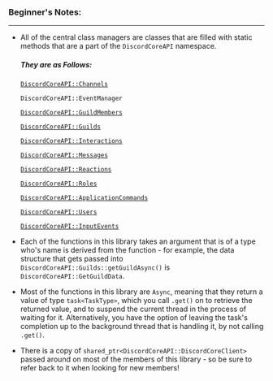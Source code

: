 ### **Beginner's Notes:**
---
- All of the central class managers are classes that are filled with static methods that are a part of the `DiscordCoreAPI` namespace.
  ##### They are as Follows:
    [`DiscordCoreAPI::Channels`](https://github.com/RealTimeChris/DiscordCoreAPI/blob/main/Documentation-Examples.md#channel-stuff)
    
    `DiscordCoreAPI::EventManager`
    
    [`DiscordCoreAPI::GuildMembers`](https://github.com/RealTimeChris/DiscordCoreAPI/blob/main/Documentation-Examples.md#guildmember-stuff)
    
    [`DiscordCoreAPI::Guilds`](https://github.com/RealTimeChris/DiscordCoreAPI/blob/main/Documentation-Examples.md#guild-stuff)
    
    [`DiscordCoreAPI::Interactions`](https://github.com/RealTimeChris/DiscordCoreAPI/blob/main/Documentation-Examples.md#interaction-stuff)
    
    [`DiscordCoreAPI::Messages`](https://github.com/RealTimeChris/DiscordCoreAPI/blob/main/Documentation-Examples.md#message-stuff)
    
    [`DiscordCoreAPI::Reactions`](https://github.com/RealTimeChris/DiscordCoreAPI/blob/main/Documentation-Examples.md#reaction-stuff)
    
    [`DiscordCoreAPI::Roles`](https://github.com/RealTimeChris/DiscordCoreAPI/blob/main/Documentation-Examples.md#role-stuff)
    
    [`DiscordCoreAPI::ApplicationCommands`](https://github.com/RealTimeChris/DiscordCoreAPI/blob/main/Documentation-Examples.md#application-command-stuff)
    
    [`DiscordCoreAPI::Users`](https://github.com/RealTimeChris/DiscordCoreAPI/blob/main/Documentation-Examples.md#user-stuff)
    
    [`DiscordCoreAPI::InputEvents`](https://github.com/RealTimeChris/DiscordCoreAPI/blob/main/Documentation-Examples.md#input-event-stuff)
    
    
- Each of the functions in this library takes an argument that is of a type who's name is derived from the function - for example, the data structure that gets passed into `DiscordCoreAPI::Guilds::getGuildAsync()` is `DiscordCoreAPI::GetGuildData`.
- Most of the functions in this library are `Async`, meaning that they return a value of type `task<TaskType>`, which you call `.get()` on to retrieve the returned value, and to suspend the current thread in the process of waiting for it. Alternatively, you have the option of leaving the task's completion up to the background thread that is handling it, by not calling `.get()`.
- There is a copy of `shared_ptr<DiscordCoreAPI::DiscordCoreClient>` passed around on most of the members of this library - so be sure to refer back to it when looking for new members!
 
